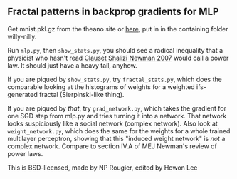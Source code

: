 Fractal patterns in backprop gradients for MLP
---

Get mnist.pkl.gz from the theano site or [here](https://github.com/mnielsen/neural-networks-and-deep-learning/blob/master/data/mnist.pkl.gz), put in in the containing folder willy-nilly.

Run `mlp.py`, then `show_stats.py`, you should see a radical inequality that a physicist who hasn't read [Clauset Shalizi Newman 2007](http://arxiv.org/abs/0706.1062) would call a power law. It should just have a heavy tail, anyhow.

If you are piqued by `show_stats.py`, try `fractal_stats.py`, which does the comparable looking at the histograms of weights for a weighted ifs-generated fractal (Sierpinski-like thing).

If you are piqued by _that_, try `grad_network.py`, which takes the gradient for one SGD step from mlp.py and tries turning it into a network. That network looks suspiciously like a social network (complex network). Also look at `weight_network.py`, which does the same for the weights for a whole trained multilayer perceptron, showing that this "induced weight network" is _not_ a complex network. Compare to section IV.A of MEJ Newman's review of power laws.

This is BSD-licensed, made by NP Rougier, edited by Howon Lee
